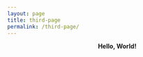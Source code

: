 ```yaml
---
layout: page
title: third-page
permalink: /third-page/
---
```

<b><center>Hello, World!</center></b>
 
